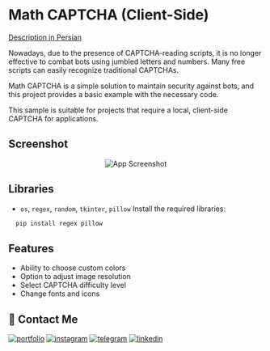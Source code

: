 
# Math CAPTCHA (Client-Side)
[Description in Persian](https://github.com/ShayanSWO/Math-Captcha-Clinet/blob/main/README-fa.md)

Nowadays, due to the presence of CAPTCHA-reading scripts, it is no longer effective to combat bots using jumbled letters and numbers. Many free scripts can easily recognize traditional CAPTCHAs.

Math CAPTCHA is a simple solution to maintain security against bots, and this project provides a basic example with the necessary code.

This sample is suitable for projects that require a local, client-side CAPTCHA for applications.



## Screenshot
<div align="center">
  <img src="https://github.com/ShayanSWO/Math-Captcha-Clinet/blob/main/Screenshot.gif?text=App+Screenshot+Here" alt="App Screenshot">
</div>


## Libraries

- `os`, `regex`, `random`, `tkinter`, `pillow`
Install the required libraries:
```bash
  pip install regex pillow
```


## Features

- Ability to choose custom colors
- Option to adjust image resolution
- Select CAPTCHA difficulty level
- Change fonts and icons


## 🔗  Contact Me
[![portfolio](https://img.shields.io/badge/my_portfolio-000?style=for-the-badge&logo=ko-fi&logoColor=white)](https://github.com/ShayanSWO/shayanswo)
[![instagram](https://img.shields.io/badge/Instagram-E4405F?style=for-the-badge&logo=instagram&logoColor=white)](https://instagram.com/shayan.swo)
[![telegram](https://img.shields.io/badge/Telegram-2CA5E0?style=for-the-badge&logo=telegram&logoColor=white)](https://t.me/shayanhyd)
[![linkedin](https://img.shields.io/badge/linkedin-0A66C2?style=for-the-badge&logo=linkedin&logoColor=white)](https://linkedin.com/in/shayanswo)


